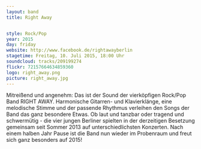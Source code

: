 ```yaml
---
layout: band
title: Right Away


style: Rock/Pop
year: 2015
day: friday
website: http://www.facebook.de/rightawayberlin
stagetime: Freitag, 10. Juli 2015, 18:00 Uhr
soundcloud: tracks/209199274
flickr: 72157664634859360
logo: right_away.png
picture: right_away.jpg
---
```

Mitreißend und angenehm: Das ist der Sound der vierköpfigen Rock/Pop Band
RIGHT AWAY. Harmonische Gitarren- und Klavierklänge, eine melodische Stimme
und der passende Rhythmus verleihen den Songs der Band das ganz besondere
Etwas. Ob laut und tanzbar oder tragend und schwermütig - die vier jungen
Berliner spielten in der derzeitigen Besetzung gemeinsam seit Sommer 2013 auf
unterschiedlichsten Konzerten. Nach einem halben Jahr Pause ist die Band nun
wieder im Probenraum und freut sich ganz besonders auf 2015!
